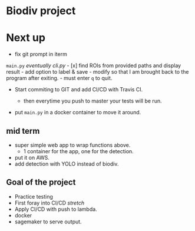 # Biodiv project

# Next up
- fix git prompt in iterm

`main.py` *eventually cli.py*
    - [x] find ROIs from provided paths and display result
    - add option to label & save
    - modify so that I am brought back to the program after exiting.
        - must enter `q` to quit.

- Start commiting to GIT and add CI/CD with Travis CI.
    - then everytime you push to master your tests will be run.

- put `main.py` in a docker container to move it around.

## mid term
- super simple web app to wrap functions above.
    - 1 container for the app, one for the detection.
- put it on AWS.
- add detection with YOLO instead of biodiv.

## Goal of the project
- Practice testing
- First foray into CI/CD
*stretch*
- Apply CI/CD with push to lambda.
- docker
- sagemaker to serve output.